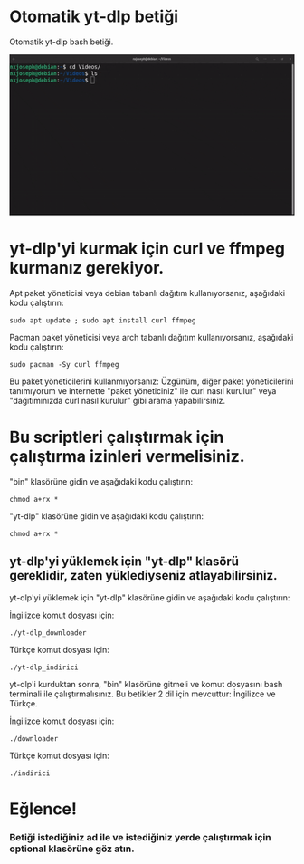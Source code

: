 # Otomatik yt-dlp betiği
Otomatik yt-dlp bash betiği.

![Kullanımı](https://github.com/nxjosephofficial/nxjosephofficial/blob/main/yt-dlp.gif)

# yt-dlp'yi kurmak için curl ve ffmpeg kurmanız gerekiyor.
Apt paket yöneticisi veya debian tabanlı dağıtım kullanıyorsanız, aşağıdaki kodu çalıştırın:
```
sudo apt update ; sudo apt install curl ffmpeg
```
Pacman paket yöneticisi veya arch tabanlı dağıtım kullanıyorsanız, aşağıdaki kodu çalıştırın:
```
sudo pacman -Sy curl ffmpeg
```
Bu paket yöneticilerini kullanmıyorsanız:
Üzgünüm, diğer paket yöneticilerini tanımıyorum ve internette "paket yöneticiniz" ile curl nasıl kurulur" veya "dağıtımınızda curl nasıl kurulur" gibi arama yapabilirsiniz.
# Bu scriptleri çalıştırmak için çalıştırma izinleri vermelisiniz.
"bin" klasörüne gidin ve aşağıdaki kodu çalıştırın:
```
chmod a+rx *
```
"yt-dlp" klasörüne gidin ve aşağıdaki kodu çalıştırın:
```
chmod a+rx *
```
## yt-dlp'yi yüklemek için "yt-dlp" klasörü gereklidir, zaten yüklediyseniz atlayabilirsiniz.

yt-dlp'yi yüklemek için "yt-dlp" klasörüne gidin ve aşağıdaki kodu çalıştırın:

İngilizce komut dosyası için:
```
./yt-dlp_downloader
```
Türkçe komut dosyası için:
```
./yt-dlp_indirici
```

yt-dlp'i kurduktan sonra, "bin" klasörüne gitmeli ve komut dosyasını bash terminali ile çalıştırmalısınız.
Bu betikler 2 dil için mevcuttur: İngilizce ve Türkçe.

İngilizce komut dosyası için:
```
./downloader
```
Türkçe komut dosyası için:
```
./indirici
```

 # Eğlence!

### Betiği istediğiniz ad ile ve istediğiniz yerde çalıştırmak için optional klasörüne göz atın.
